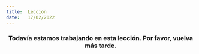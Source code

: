```yaml
---
title:  Lección
date:   17/02/2022
---
```


### <center>Todavía estamos trabajando en esta lección. Por favor, vuelva más tarde.</center>